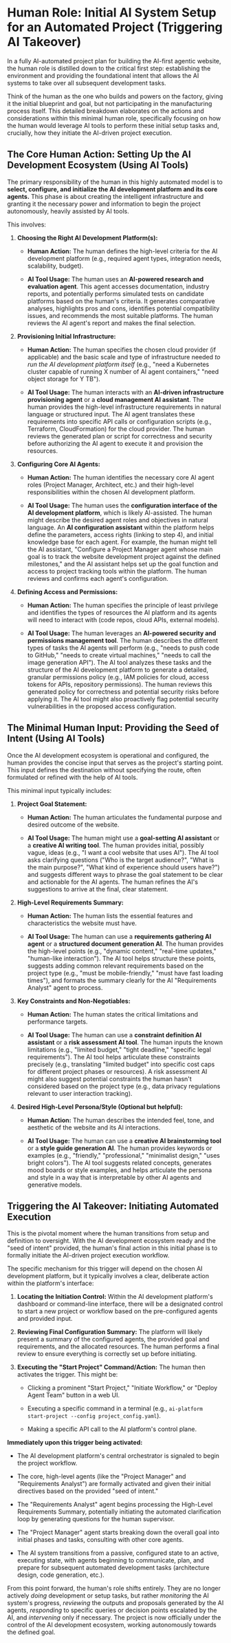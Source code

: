 # Human Role: Initial AI System Setup for an Automated Project (Triggering AI Takeover)

In a fully AI-automated project plan for building the AI-first agentic website, the human role is distilled down to the critical first step: establishing the environment and providing the foundational intent that allows the AI systems to take over all subsequent development tasks.

Think of the human as the one who builds and powers on the factory, giving it the initial blueprint and goal, but not participating in the manufacturing process itself. This detailed breakdown elaborates on the actions and considerations within this minimal human role, specifically focusing on how the human would leverage AI tools to perform these initial setup tasks and, crucially, how they initiate the AI-driven project execution.

## The Core Human Action: Setting Up the AI Development Ecosystem (Using AI Tools)

The primary responsibility of the human in this highly automated model is to **select, configure, and initialize the AI development platform and its core agents.** This phase is about creating the intelligent infrastructure and granting it the necessary power and information to begin the project autonomously, heavily assisted by AI tools.

This involves:

1. **Choosing the Right AI Development Platform(s):**

   * **Human Action:** The human defines the high-level criteria for the AI development platform (e.g., required agent types, integration needs, scalability, budget).

   * **AI Tool Usage:** The human uses an **AI-powered research and evaluation agent**. This agent accesses documentation, industry reports, and potentially performs simulated tests on candidate platforms based on the human's criteria. It generates comparative analyses, highlights pros and cons, identifies potential compatibility issues, and recommends the most suitable platforms. The human reviews the AI agent's report and makes the final selection.

2. **Provisioning Initial Infrastructure:**

   * **Human Action:** The human specifies the chosen cloud provider (if applicable) and the basic scale and type of infrastructure needed *to run the AI development platform itself* (e.g., "need a Kubernetes cluster capable of running X number of AI agent containers," "need object storage for Y TB").

   * **AI Tool Usage:** The human interacts with an **AI-driven infrastructure provisioning agent** or a **cloud management AI assistant**. The human provides the high-level infrastructure requirements in natural language or structured input. The AI agent translates these requirements into specific API calls or configuration scripts (e.g., Terraform, CloudFormation) for the cloud provider. The human reviews the generated plan or script for correctness and security before authorizing the AI agent to execute it and provision the resources.

3. **Configuring Core AI Agents:**

   * **Human Action:** The human identifies the necessary core AI agent roles (Project Manager, Architect, etc.) and their high-level responsibilities within the chosen AI development platform.

   * **AI Tool Usage:** The human uses the **configuration interface of the AI development platform**, which is likely AI-assisted. The human might describe the desired agent roles and objectives in natural language. An **AI configuration assistant** within the platform helps define the parameters, access rights (linking to step 4), and initial knowledge base for each agent. For example, the human might tell the AI assistant, "Configure a Project Manager agent whose main goal is to track the website development project against the defined milestones," and the AI assistant helps set up the goal function and access to project tracking tools within the platform. The human reviews and confirms each agent's configuration.

4. **Defining Access and Permissions:**

   * **Human Action:** The human specifies the principle of least privilege and identifies the types of resources the AI platform and its agents will need to interact with (code repos, cloud APIs, external models).

   * **AI Tool Usage:** The human leverages an **AI-powered security and permissions management tool**. The human describes the different types of tasks the AI agents will perform (e.g., "needs to push code to GitHub," "needs to create virtual machines," "needs to call the image generation API"). The AI tool analyzes these tasks and the structure of the AI development platform to generate a detailed, granular permissions policy (e.g., IAM policies for cloud, access tokens for APIs, repository permissions). The human reviews this generated policy for correctness and potential security risks before applying it. The AI tool might also proactively flag potential security vulnerabilities in the proposed access configuration.

## The Minimal Human Input: Providing the Seed of Intent (Using AI Tools)

Once the AI development ecosystem is operational and configured, the human provides the concise input that serves as the project's starting point. This input defines the destination without specifying the route, often formulated or refined with the help of AI tools.

This minimal input typically includes:

1. **Project Goal Statement:**

   * **Human Action:** The human articulates the fundamental purpose and desired outcome of the website.

   * **AI Tool Usage:** The human might use a **goal-setting AI assistant** or a **creative AI writing tool**. The human provides initial, possibly vague, ideas (e.g., "I want a cool website that uses AI"). The AI tool asks clarifying questions ("Who is the target audience?", "What is the main purpose?", "What kind of experience should users have?") and suggests different ways to phrase the goal statement to be clear and actionable for the AI agents. The human refines the AI's suggestions to arrive at the final, clear statement.

2. **High-Level Requirements Summary:**

   * **Human Action:** The human lists the essential features and characteristics the website must have.

   * **AI Tool Usage:** The human can use a **requirements gathering AI agent** or a **structured document generation AI**. The human provides the high-level points (e.g., "dynamic content," "real-time updates," "human-like interaction"). The AI tool helps structure these points, suggests adding common relevant requirements based on the project type (e.g., "must be mobile-friendly," "must have fast loading times"), and formats the summary clearly for the AI "Requirements Analyst" agent to process.

3. **Key Constraints and Non-Negotiables:**

   * **Human Action:** The human states the critical limitations and performance targets.

   * **AI Tool Usage:** The human can use a **constraint definition AI assistant** or a **risk assessment AI tool**. The human inputs the known limitations (e.g., "limited budget," "tight deadline," "specific legal requirements"). The AI tool helps articulate these constraints precisely (e.g., translating "limited budget" into specific cost caps for different project phases or resources). A risk assessment AI might also suggest potential constraints the human hasn't considered based on the project type (e.g., data privacy regulations relevant to user interaction tracking).

4. **Desired High-Level Persona/Style (Optional but helpful):**

   * **Human Action:** The human describes the intended feel, tone, and aesthetic of the website and its AI interactions.

   * **AI Tool Usage:** The human can use a **creative AI brainstorming tool** or a **style guide generation AI**. The human provides keywords or examples (e.g., "friendly," "professional," "minimalist design," "uses bright colors"). The AI tool suggests related concepts, generates mood boards or style examples, and helps articulate the persona and style in a way that is interpretable by other AI agents and generative models.

## Triggering the AI Takeover: Initiating Automated Execution

This is the pivotal moment where the human transitions from setup and definition to oversight. With the AI development ecosystem ready and the "seed of intent" provided, the human's final action in this initial phase is to formally initiate the AI-driven project execution workflow.

The specific mechanism for this trigger will depend on the chosen AI development platform, but it typically involves a clear, deliberate action within the platform's interface:

1. **Locating the Initiation Control:** Within the AI development platform's dashboard or command-line interface, there will be a designated control to start a new project or workflow based on the pre-configured agents and provided input.

2. **Reviewing Final Configuration Summary:** The platform will likely present a summary of the configured agents, the provided goal and requirements, and the allocated resources. The human performs a final review to ensure everything is correctly set up before initiating.

3. **Executing the "Start Project" Command/Action:** The human then activates the trigger. This might be:

   * Clicking a prominent "Start Project," "Initiate Workflow," or "Deploy Agent Team" button in a web UI.

   * Executing a specific command in a terminal (e.g., `ai-platform start-project --config project_config.yaml`).

   * Making a specific API call to the AI platform's control plane.

**Immediately upon this trigger being activated:**

* The AI development platform's central orchestrator is signaled to begin the project workflow.

* The core, high-level agents (like the "Project Manager" and "Requirements Analyst") are formally activated and given their initial directives based on the provided "seed of intent."

* The "Requirements Analyst" agent begins processing the High-Level Requirements Summary, potentially initiating the automated clarification loop by generating questions for the human supervisor.

* The "Project Manager" agent starts breaking down the overall goal into initial phases and tasks, consulting with other core agents.

* The AI system transitions from a passive, configured state to an active, executing state, with agents beginning to communicate, plan, and prepare for subsequent automated development tasks (architecture design, code generation, etc.).

From this point forward, the human's role shifts entirely. They are no longer actively *doing* development or setup tasks, but rather *monitoring* the AI system's progress, *reviewing* the outputs and proposals generated by the AI agents, *responding* to specific queries or decision points escalated by the AI, and *intervening* only if necessary. The project is now officially under the control of the AI development ecosystem, working autonomously towards the defined goal.
